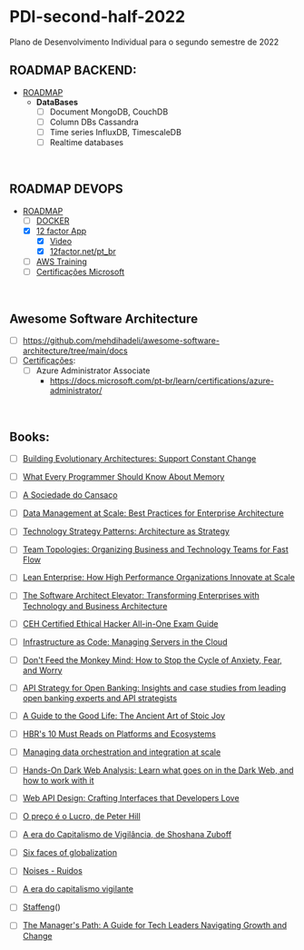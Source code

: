 # PDI-second-half-2022
Plano de Desenvolvimento Individual para o segundo semestre de 2022


## ROADMAP BACKEND:
- [ROADMAP](https://roadmap.sh/backend)
  -   **DataBases**
      - [ ] Document MongoDB, CouchDB
      - [ ] Column DBs Cassandra
      - [ ] Time series InfluxDB, TimescaleDB
      - [ ] Realtime databases

<br>

## ROADMAP DEVOPS
- [ROADMAP](https://roadmap.sh/devops)
  - [ ] [DOCKER](https://livro.descomplicandodocker.com.br/chapters/chapter_00.html)
  - [X] [12 factor App](https://12factor.net/pt_br/)
    - [X] [Video](https://www.youtube.com/watch?v=gpJgtED36U4&list)
    - [X] [12factor.net/pt_br](https://12factor.net/pt_br/)
  - [ ] [AWS Training](https://digitalcloud.training/aws-sysops-administrator-associate-free-practice-exam-questions/)   
  - [ ] [Certificações Microsoft](https://query.prod.cms.rt.microsoft.com/cms/api/am/binary/RE2PjDI)

<br>

## Awesome Software Architecture
- [ ] https://github.com/mehdihadeli/awesome-software-architecture/tree/main/docs
- [ ] [Certificações](https://query.prod.cms.rt.microsoft.com/cms/api/am/binary/RE2PjDI):   
  - [ ] Azure Administrator Associate 
    - https://docs.microsoft.com/pt-br/learn/certifications/azure-administrator/   

<br>

## Books:
- [ ] [Building Evolutionary Architectures: Support Constant Change](https://lnkd.in/gNjDC7mT)
- [ ] [What Every Programmer Should Know About Memory](https://lnkd.in/g5bhtRZG)
- [ ] [A Sociedade do Cansaço](https://lnkd.in/ggvpRwAm)
- [ ] [Data Management at Scale: Best Practices for Enterprise Architecture](https://lnkd.in/gt_8KxeA)
- [ ] [Technology Strategy Patterns: Architecture as Strategy](https://lnkd.in/gt66UyuN)
- [ ] [Team Topologies: Organizing Business and Technology Teams for Fast Flow](https://lnkd.in/gaBEnk9g)
- [ ] [Lean Enterprise: How High Performance Organizations Innovate at Scale](https://lnkd.in/gitV2YfB)
- [ ] [The Software Architect Elevator: Transforming Enterprises with Technology and Business Architecture](https://lnkd.in/g6gqugCQ)
- [ ] [CEH Certified Ethical Hacker All-in-One Exam Guide](https://lnkd.in/gdEGKq9s)
- [ ] [Infrastructure as Code: Managing Servers in the Cloud](https://lnkd.in/gExH8i-6)
- [ ] [Don't Feed the Monkey Mind: How to Stop the Cycle of Anxiety, Fear, and Worry](https://lnkd.in/guxq_qbp)
- [ ] [API Strategy for Open Banking: Insights and case studies from leading open banking experts and API strategists](https://lnkd.in/gZ3XPDgY)
- [ ] [A Guide to the Good Life: The Ancient Art of Stoic Joy](https://lnkd.in/gwjjiKMF)
- [ ] [HBR's 10 Must Reads on Platforms and Ecosystems](https://lnkd.in/g-cb545G)
- [ ] [Managing data orchestration and integration at scale](https://lnkd.in/gBfkg_ra)
- [ ] [Hands-On Dark Web Analysis: Learn what goes on in the Dark Web, and how to work with it](https://lnkd.in/gMWJ5UX8)
- [ ] [Web API Design: Crafting Interfaces that Developers Love](https://lnkd.in/gcCaYi5W)
- [ ] [O preço é o Lucro, de Peter Hill]()
- [ ] [A era do Capitalismo de Vigilância, de Shoshana Zuboff]()
- [ ] [Six faces of globalization]()
- [ ] [Noises - Ruidos]()
- [ ] [A era do capitalismo vigilante]()
- [ ] [Staffeng](https://staffeng.com/book)()
- [ ] [The Manager's Path: A Guide for Tech Leaders Navigating Growth and Change]()

